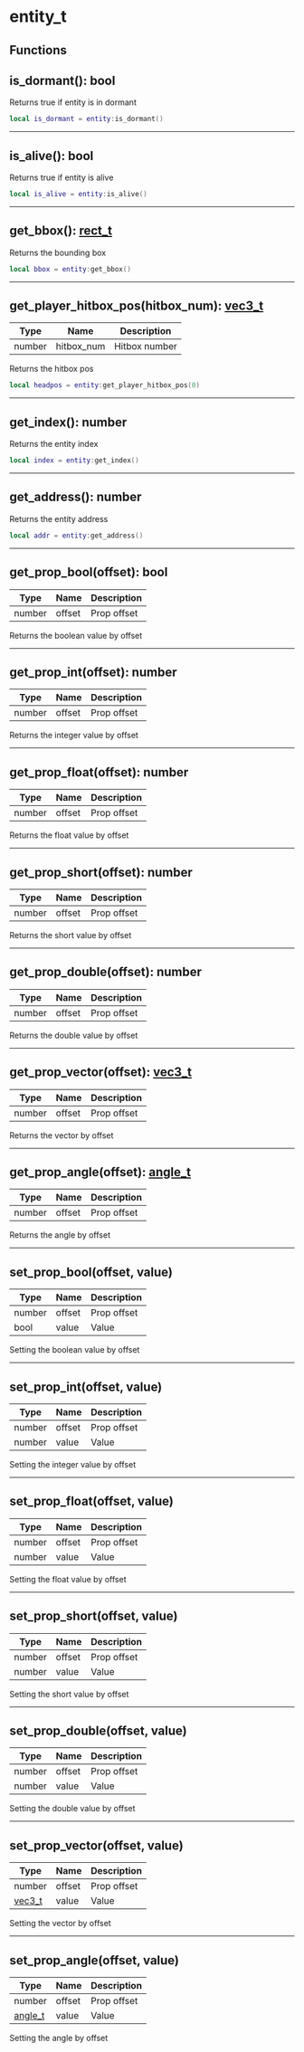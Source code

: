 # entity_t

## Functions

## **is_dormant()**: bool

Returns true if entity is in dormant
```lua
local is_dormant = entity:is_dormant()
```

---

## **is_alive()**: bool

Returns true if entity is alive
```lua
local is_alive = entity:is_alive()
```

---

## **get_bbox()**: [rect_t](../../../types/rect_t/)

Returns the bounding box
```lua
local bbox = entity:get_bbox()
```

---

## **get_player_hitbox_pos(hitbox_num)**: [vec3_t](../../../types/vec3_t/)
Type | Name | Description
------------ | ------------- | ------------
number | hitbox_num | Hitbox number

Returns the hitbox pos
```lua
local headpos = entity:get_player_hitbox_pos(0)
```

---

## **get_index()**: number

Returns the entity index
```lua
local index = entity:get_index()
```

---

## **get_address()**: number

Returns the entity address
```lua
local addr = entity:get_address()
```

---

## **get_prop_bool(offset)**: bool
Type | Name | Description
------------ | ------------- | ------------
number | offset | Prop offset

Returns the boolean value by offset

---

## **get_prop_int(offset)**: number
Type | Name | Description
------------ | ------------- | ------------
number | offset | Prop offset

Returns the integer value by offset

---

## **get_prop_float(offset)**: number
Type | Name | Description
------------ | ------------- | ------------
number | offset | Prop offset

Returns the float value by offset

---

## **get_prop_short(offset)**: number
Type | Name | Description
------------ | ------------- | ------------
number | offset | Prop offset

Returns the short value by offset

---

## **get_prop_double(offset)**: number
Type | Name | Description
------------ | ------------- | ------------
number | offset | Prop offset

Returns the double value by offset

---

## **get_prop_vector(offset)**: [vec3_t](../../../types/vec3_t/)
Type | Name | Description
------------ | ------------- | ------------
number | offset | Prop offset

Returns the vector by offset

---

## **get_prop_angle(offset)**: [angle_t](../../../types/angle_t/)
Type | Name | Description
------------ | ------------- | ------------
number | offset | Prop offset

Returns the angle by offset

---

## **set_prop_bool(offset, value)**
Type | Name | Description
------------ | ------------- | ------------
number | offset | Prop offset
bool | value | Value

Setting the boolean value by offset

---

## **set_prop_int(offset, value)**
Type | Name | Description
------------ | ------------- | ------------
number | offset | Prop offset
number | value | Value

Setting the integer value by offset

---

## **set_prop_float(offset, value)**
Type | Name | Description
------------ | ------------- | ------------
number | offset | Prop offset
number | value | Value

Setting the float value by offset

---

## **set_prop_short(offset, value)**
Type | Name | Description
------------ | ------------- | ------------
number | offset | Prop offset
number | value | Value

Setting the short value by offset

---

## **set_prop_double(offset, value)**
Type | Name | Description
------------ | ------------- | ------------
number | offset | Prop offset
number | value | Value

Setting the double value by offset

---

## **set_prop_vector(offset, value)**
Type | Name | Description
------------ | ------------- | ------------
number | offset | Prop offset
[vec3_t](../../../types/vec3_t/) | value | Value

Setting the vector by offset

---

## **set_prop_angle(offset, value)**
Type | Name | Description
------------ | ------------- | ------------
number | offset | Prop offset
[angle_t](../../../types/angle_t/) | value | Value

Setting the angle by offset